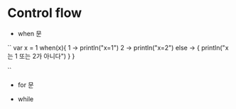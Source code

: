 # Control flow

* when 문

``
var x = 1
when(x){
  1 -> println("x=1")
  2 -> println("x=2")
  else -> {
    println("x는 1 또는 2가 아니다")
  }
}

``

* for 문

* while 

